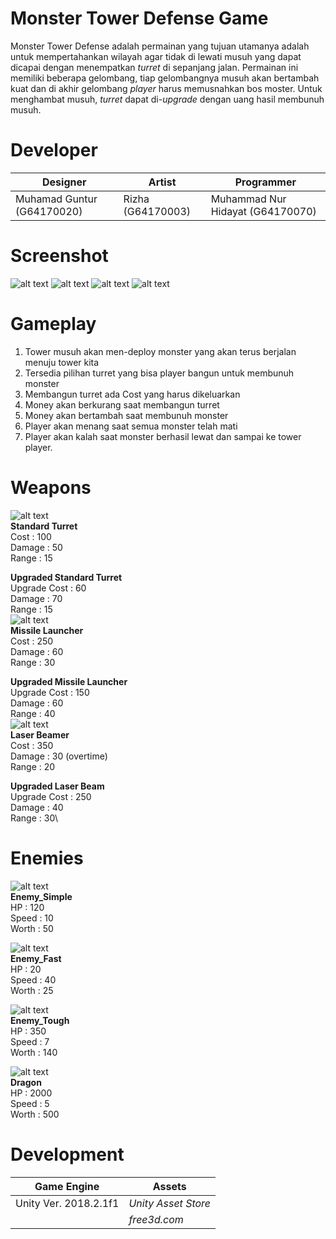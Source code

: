 # Monster Tower Defense Game

Monster Tower Defense adalah permainan yang tujuan utamanya adalah untuk mempertahankan wilayah agar tidak di lewati musuh yang dapat dicapai dengan menempatkan *turret* di sepanjang jalan. Permainan ini memiliki beberapa gelombang, tiap gelombangnya musuh akan bertambah kuat dan di akhir gelombang *player* harus memusnahkan bos moster. Untuk menghambat musuh, *turret* dapat di-*upgrade* dengan uang hasil membunuh musuh.

# Developer
| Designer | Artist | Programmer |
| ------ | ------ | ------ | 
| Muhamad Guntur (G64170020) | Rizha (G64170003) | Muhammad Nur Hidayat (G64170070) |

# Screenshot

![alt text](https://github.com/MGunturG/Monster-Tower-Defense-Game/blob/master/TowerDefenseTutorial/Screenshot/1.PNG "Gambar 1")
![alt text](https://github.com/MGunturG/Monster-Tower-Defense-Game/blob/master/TowerDefenseTutorial/Screenshot/2.PNG "Gambar 2")
![alt text](https://github.com/MGunturG/Monster-Tower-Defense-Game/blob/master/TowerDefenseTutorial/Screenshot/3.PNG "Gambar 3")
![alt text](https://github.com/MGunturG/Monster-Tower-Defense-Game/blob/master/TowerDefenseTutorial/Screenshot/4.PNG "Gambar 4")

# Gameplay
1. Tower musuh akan men-deploy monster yang akan terus berjalan menuju tower kita
2. Tersedia pilihan turret yang bisa player bangun untuk membunuh monster
3. Membangun turret ada Cost yang harus dikeluarkan 
4. Money akan berkurang saat membangun turret
5. Money akan bertambah saat membunuh monster
6. Player akan menang saat semua monster telah mati
7. Player akan kalah saat monster berhasil lewat dan sampai ke tower player.

# Weapons
![alt text](TowerDefenseTutorial/Assets/Icons/StandardTurretIcon.png "Standard Turret")\
**Standard Turret**\
Cost : 100\
Damage : 50\
Range : 15

**Upgraded Standard Turret**\
Upgrade Cost : 60\
Damage : 70\
Range : 15\
![alt text](TowerDefenseTutorial/Assets/Icons/MissileLauncherIcon.png "MissileLauncher")\
**Missile Launcher**\
Cost : 250\
Damage : 60\
Range : 30

**Upgraded Missile Launcher**\
Upgrade Cost : 150\
Damage : 60\
Range : 40\
![alt text](TowerDefenseTutorial/Assets/Icons/LaserBeamerIcon.png "LaserBeamer")\
**Laser Beamer**\
Cost : 350\
Damage : 30 (overtime)\
Range : 20

**Upgraded Laser Beam**\
Upgrade Cost : 250\
Damage : 40\
Range : 30\

# Enemies
![alt text](TowerDefenseTutorial/Screenshot/Enemy/en1.JPG "Enemy_Simple")\
**Enemy_Simple**\
HP : 120\
Speed : 10\
Worth : 50

![alt text](TowerDefenseTutorial/Screenshot/Enemy/enfast.JPG "Enemy_Fast")\
**Enemy_Fast**\
HP : 20\
Speed : 40\
Worth : 25

![alt text](TowerDefenseTutorial/Screenshot/Enemy/entough.JPG "Enemy_Tough")\
**Enemy_Tough**\
HP : 350\
Speed : 7\
Worth : 140

![alt text](TowerDefenseTutorial/Screenshot/Enemy/duragon.JPG "Dragon")\
**Dragon**\
HP : 2000\
Speed : 5\
Worth : 500



# Development
| Game Engine | Assets |
| ----------- | ------ |
| Unity Ver. 2018.2.1f1 | *Unity Asset Store* |
| | *free3d.com* |
